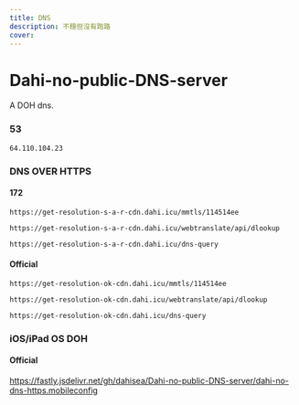 ```yaml
---
title: DNS
description: 不穩但沒有跑路
cover: 
---
```


# Dahi-no-public-DNS-server
A DOH dns.

### 53
``64.110.104.23``


### DNS OVER HTTPS

#### 172

``https://get-resolution-s-a-r-cdn.dahi.icu/mmtls/114514ee``

``https://get-resolution-s-a-r-cdn.dahi.icu/webtranslate/api/dlookup``

``https://get-resolution-s-a-r-cdn.dahi.icu/dns-query``

#### Official 

``https://get-resolution-ok-cdn.dahi.icu/mmtls/114514ee``

``https://get-resolution-ok-cdn.dahi.icu/webtranslate/api/dlookup``

``https://get-resolution-ok-cdn.dahi.icu/dns-query``


### iOS/iPad OS DOH
#### Official 

https://fastly.jsdelivr.net/gh/dahisea/Dahi-no-public-DNS-server/dahi-no-dns-https.mobileconfig
